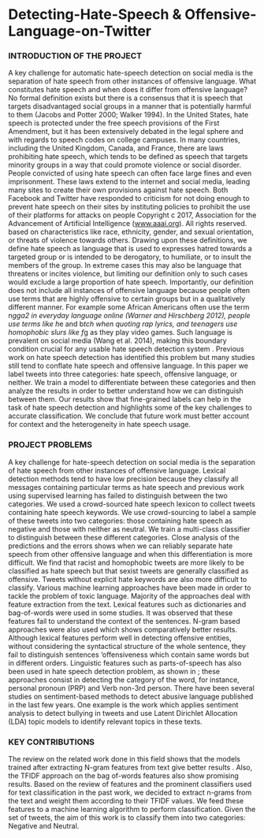 # Detecting-Hate-Speech & Offensive-Language-on-Twitter

### INTRODUCTION OF THE PROJECT

A key challenge for automatic hate-speech detection on social media is the separation of hate speech from other instances of offensive language. What constitutes hate speech and when does it differ from offensive language? No formal definition exists but there is a consensus that it is speech that targets disadvantaged social groups in a manner that is potentially harmful to them (Jacobs and Potter 2000; Walker 1994). In the United States, hate speech is protected under the free speech provisions of the First Amendment, but it has been extensively debated in the legal sphere and with regards to speech codes on college campuses. In many countries, including the United Kingdom, Canada, and France, there are laws prohibiting hate speech, which tends to be defined as speech that targets minority groups in a way that could promote violence or social disorder. People convicted of using hate speech can often face large fines and even imprisonment. These laws extend to the internet and social media, leading many sites to create their own provisions against hate speech. Both Facebook and Twitter have responded to criticism for not doing enough to prevent hate speech on their sites by instituting policies to prohibit the use of their platforms for attacks on people Copyright c 2017, Association for the Advancement of Artificial Intelligence (www.aaai.org). All rights reserved. based on characteristics like race, ethnicity, gender, and sexual orientation, or threats of violence towards others. Drawing upon these definitions, we define hate speech as language that is used to expresses hatred towards a targeted group or is intended to be derogatory, to humiliate, or to insult the members of the group. In extreme cases this may also be language that threatens or incites violence, but limiting our definition only to such cases would exclude a large proportion of hate speech. Importantly, our definition does not include all instances of offensive language because people often use terms that are highly offensive to certain groups but in a qualitatively different manner. For example some African Americans often use the term n*gga2 in everyday language online (Warner and Hirschberg 2012), people use terms like h*e and b*tch when quoting rap lyrics, and teenagers use homophobic slurs like f*g as they play video games. Such language is prevalent on social media (Wang et al. 2014), making this boundary condition crucial for any usable hate speech detection system . Previous work on hate speech detection has identified this problem but many studies still tend to conflate hate speech and offensive language. In this paper we label tweets into three categories: hate speech, offensive language, or neither. We train a model to differentiate between these categories and then analyze the results in order to better understand how we can distinguish between them. Our results show that fine-grained labels can help in the task of hate speech detection and highlights some of the key challenges to accurate classification. We conclude that future work must better account for context and the heterogeneity in hate speech usage.

### PROJECT PROBLEMS

A key challenge for hate-speech detection on social media is the separation of hate speech from other instances of offensive language. Lexical detection methods tend to have low precision because they classify all messages containing particular terms as hate speech and previous work using supervised learning has failed to distinguish between the two categories. We used a crowd-sourced hate speech lexicon to collect tweets containing hate speech keywords. We use crowd-sourcing to label a sample of these tweets into two categories: those containing hate speech as negative and those with neither as neutral. We train a multi-class classifier to distinguish between these different categories. Close analysis of the predictions and the errors shows when we can reliably separate hate speech from other offensive language and when this differentiation is more difficult. We find that racist and homophobic tweets are more likely to be classified as hate speech but that sexist tweets are generally classified as offensive. Tweets without explicit hate keywords are also more difficult to classify. Various machine learning approaches have been made in order to tackle the problem of toxic language. Majority of the approaches deal with feature extraction from the text. Lexical features such as dictionaries and bag-of-words were used in some studies. It was observed that these features fail to understand the context of the sentences. N-gram based approaches were also used which shows comparatively better results. Although lexical features perform well in detecting offensive entities, without considering the syntactical structure of the whole sentence, they fail to distinguish sentences ‘offensiveness which contain same words but in different orders.
Linguistic features such as parts-of-speech has also been used in hate speech detection problem, as shown in ; these approaches consist in detecting the category of the word, for instance, personal pronoun (PRP) and Verb non-3rd person. There have been several studies on sentiment-based methods to detect abusive language published in the last few years. One example is the work which applies sentiment analysis to detect bullying in tweets and use Latent Dirichlet Allocation (LDA) topic models to identify relevant topics in these texts. 

### KEY CONTRIBUTIONS

The review on the related work done in this field shows that the models trained after extracting N-gram features from text give better results . Also, the TFIDF approach on the bag of-words features also show promising results. Based on the review of features and the prominent classifiers used for text classification in the past work, we decided to extract n-grams from the text and weight them according to their TFIDF values. We feed these features to a machine learning algorithm to perform classification. Given the set of tweets, the aim of this work is to classify them into two categories: Negative and Neutral.

